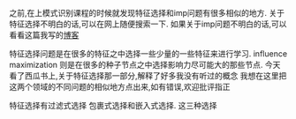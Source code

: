 





之前,在上模式识别课程的时候就发现特征选择和imp问题有很多相似的地方.
关于特征选择不明白的话,可以在网上随便搜索一下.
如果关于imp问题不明白的话,可以看看这篇我写的[博客](www.cnblogs.com/qioqio/p/7978837.html)

特征选择问题是在很多的特征之中选择一些少量的一些特征来进行学习.
influence maximization 则是在很多的种子节点之中选择影响力尽可能大的那些节点.
今天看了西瓜书上,关于特征选择那一部分,解释了好多我没有听过的概念
我想在这里把这两个领域的不同问题的相似地方点出来,如有错误,欢迎批评指正

特征选择有过滤式选择 包裹式选择和嵌入式选择.
这三种选择






